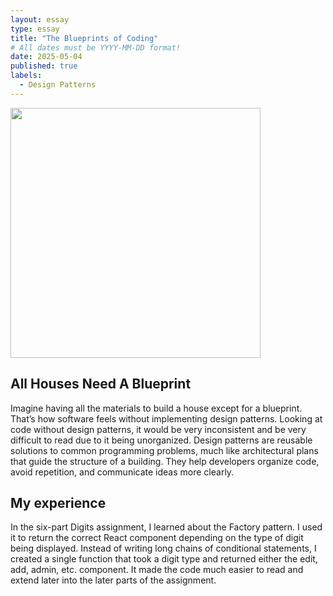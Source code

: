 ```yaml
---
layout: essay
type: essay
title: "The Blueprints of Coding"
# All dates must be YYYY-MM-DD format!
date: 2025-05-04
published: true
labels:
  - Design Patterns
---
```


<img width="400" height="400" class="rounded float-start pe-4" src="../img/blueprint.avif">

## All Houses Need A Blueprint 
Imagine having all the materials to build a house except for a blueprint. That’s how software feels without implementing design patterns. Looking at code without design patterns, it would be very inconsistent and be very difficult to read due to it being unorganized. Design patterns are reusable solutions to common programming problems, much like architectural plans that guide the structure of a building. They help developers organize code, avoid repetition, and communicate ideas more clearly.

## My experience
In the six-part Digits assignment, I learned about the Factory pattern. I used it to return the correct React component depending on the type of digit being displayed. Instead of writing long chains of conditional statements, I created a single function that took a digit type and returned either the edit, add, admin, etc. component. It made the code much easier to read and extend later into the later parts of the assignment.
